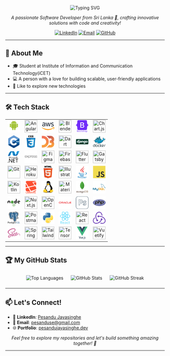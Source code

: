 <p align="center">
  <img class="profile-anim" src="https://readme-typing-svg.herokuapp.com?font=Architects+Daughter&center=true&vCenter=true&duration=3000&color=38C2FF&size=40&height=200&width=800&lines=Heyyy!+I'm+Pesandu+Jayasinghe+%3C3;2nd+Year+Undergraduate+at+UOC;Passionate+Software+Engineer;Welcome+to+my+GitHub+Universe!" alt="Typing SVG">
</p>

<p align="center">
  <em class="fade-in">A passionate Software Developer from Sri Lanka 🌴, crafting innovative solutions with code and creativity!</em>
</p>

<p align="center">
  <a href="www.linkedin.com/in/pesandu-jayasinghe-a1b4b3354" target="_blank"><img src="https://img.shields.io/badge/LinkedIn-0077B5?style=for-the-badge&logo=linkedin&logoColor=white" alt="LinkedIn"></a>
  <a href="pesanduse@gmai.com"><img src="https://img.shields.io/badge/Email-D14836?style=for-the-badge&logo=gmail&logoColor=white" alt="Email"></a>
  <a href="https://github.com/pesandujayasinghe"><img src="https://img.shields.io/badge/GitHub-181717?style=for-the-badge&logo=github&logoColor=white" alt="GitHub"></a>
</p>

---

## 🌟 About Me

- 🎓 Student at Institute of Information and Communication Technology(iCET)
- 💻 A person with a love for building scalable, user-friendly applications
- 🚀 Like to explore new technologies

---

## 🛠️ Tech Stack

<table align="center">
  <tr>
    <td align="center">
      <a href="https://developer.android.com" target="_blank">
        <img src="https://raw.githubusercontent.com/devicons/devicon/master/icons/android/android-original-wordmark.svg" width="40" height="40" title="Android"/>
      </a>
    </td>
    <td align="center">
      <a href="https://angular.io" target="_blank">
        <img src="https://angular.io/assets/images/logos/angular/angular.svg" width="40" height="40" title="Angular"/>
      </a>
    </td>
    <td align="center">
      <a href="https://aws.amazon.com" target="_blank">
        <img src="https://raw.githubusercontent.com/devicons/devicon/master/icons/amazonwebservices/amazonwebservices-original-wordmark.svg" width="40" height="40" title="AWS"/>
      </a>
    </td>
    <td align="center">
      <a href="https://www.blender.org/" target="_blank">
        <img src="https://download.blender.org/branding/community/blender_community_badge_white.svg" width="40" height="40" title="Blender"/>
      </a>
    </td>
    <td align="center">
      <a href="https://getbootstrap.com" target="_blank">
        <img src="https://raw.githubusercontent.com/devicons/devicon/master/icons/bootstrap/bootstrap-plain-wordmark.svg" width="40" height="40" title="Bootstrap"/>
      </a>
    </td>
    <td align="center">
      <a href="https://www.chartjs.org" target="_blank">
        <img src="https://www.chartjs.org/media/logo-title.svg" width="40" height="40" title="Chart.js"/>
      </a>
    </td>
  </tr>

  <tr>
    <td align="center">
      <a href="https://www.w3schools.com/cpp/" target="_blank">
        <img src="https://raw.githubusercontent.com/devicons/devicon/master/icons/cplusplus/cplusplus-original.svg" width="40" height="40" title="C++"/>
      </a>
    </td>
    <td align="center">
      <a href="https://www.w3schools.com/css/" target="_blank">
        <img src="https://raw.githubusercontent.com/devicons/devicon/master/icons/css3/css3-original-wordmark.svg" width="40" height="40" title="CSS3"/>
      </a>
    </td>
    <td align="center">
      <a href="https://d3js.org/" target="_blank">
        <img src="https://raw.githubusercontent.com/devicons/devicon/master/icons/d3js/d3js-original.svg" width="40" height="40" title="D3.js"/>
      </a>
    </td>
    <td align="center">
      <a href="https://dart.dev" target="_blank">
        <img src="https://www.vectorlogo.zone/logos/dartlang/dartlang-icon.svg" width="40" height="40" title="Dart"/>
      </a>
    </td>
    <td align="center">
      <a href="https://www.djangoproject.com/" target="_blank">
        <img src="https://raw.githubusercontent.com/devicons/devicon/master/icons/django/django-original.svg" width="40" height="40" title="Django"/>
      </a>
    </td>
    <td align="center">
      <a href="https://www.docker.com/" target="_blank">
        <img src="https://raw.githubusercontent.com/devicons/devicon/master/icons/docker/docker-original-wordmark.svg" width="40" height="40" title="Docker"/>
      </a>
    </td>
  </tr>

  <tr>
    <td align="center">
      <a href="https://dotnet.microsoft.com/" target="_blank">
        <img src="https://raw.githubusercontent.com/devicons/devicon/master/icons/dot-net/dot-net-original-wordmark.svg" width="40" height="40" title=".NET"/>
      </a>
    </td>
    <td align="center">
      <a href="https://expressjs.com" target="_blank">
        <img src="https://raw.githubusercontent.com/devicons/devicon/master/icons/express/express-original-wordmark.svg" width="40" height="40" title="Express"/>
      </a>
    </td>
    <td align="center">
      <a href="https://www.figma.com/" target="_blank">
        <img src="https://www.vectorlogo.zone/logos/figma/figma-icon.svg" width="40" height="40" title="Figma"/>
      </a>
    </td>
    <td align="center">
      <a href="https://firebase.google.com/" target="_blank">
        <img src="https://www.vectorlogo.zone/logos/firebase/firebase-icon.svg" width="40" height="40" title="Firebase"/>
      </a>
    </td>
    <td align="center">
      <a href="https://flutter.dev" target="_blank">
        <img src="https://www.vectorlogo.zone/logos/flutterio/flutterio-icon.svg" width="40" height="40" title="Flutter"/>
      </a>
    </td>
    <td align="center">
      <a href="https://www.gatsbyjs.com/" target="_blank">
        <img src="https://www.vectorlogo.zone/logos/gatsbyjs/gatsbyjs-icon.svg" width="40" height="40" title="Gatsby"/>
      </a>
    </td>
  </tr>

  <tr>
    <td align="center">
      <a href="https://git-scm.com/" target="_blank">
        <img src="https://www.vectorlogo.zone/logos/git-scm/git-scm-icon.svg" width="40" height="40" title="Git"/>
      </a>
    </td>
    <td align="center">
      <a href="https://heroku.com" target="_blank">
        <img src="https://www.vectorlogo.zone/logos/heroku/heroku-icon.svg" width="40" height="40" title="Heroku"/>
      </a>
    </td>
    <td align="center">
      <a href="https://www.w3.org/html/" target="_blank">
        <img src="https://raw.githubusercontent.com/devicons/devicon/master/icons/html5/html5-original-wordmark.svg" width="40" height="40" title="HTML5"/>
      </a>
    </td>
    <td align="center">
      <a href="https://www.adobe.com/in/products/illustrator.html" target="_blank">
        <img src="https://www.vectorlogo.zone/logos/adobe_illustrator/adobe_illustrator-icon.svg" width="40" height="40" title="Illustrator"/>
      </a>
    </td>
    <td align="center">
      <a href="https://www.java.com" target="_blank">
        <img src="https://raw.githubusercontent.com/devicons/devicon/master/icons/java/java-original.svg" width="40" height="40" title="Java"/>
      </a>
    </td>
    <td align="center">
      <a href="https://developer.mozilla.org/en-US/docs/Web/JavaScript" target="_blank">
        <img src="https://raw.githubusercontent.com/devicons/devicon/master/icons/javascript/javascript-original.svg" width="40" height="40" title="JavaScript"/>
      </a>
    </td>
  </tr>

  <tr>
    <td align="center">
      <a href="https://kotlinlang.org" target="_blank">
        <img src="https://www.vectorlogo.zone/logos/kotlinlang/kotlinlang-icon.svg" width="40" height="40" title="Kotlin"/>
      </a>
    </td>
    <td align="center">
      <a href="https://laravel.com/" target="_blank">
        <img src="https://raw.githubusercontent.com/devicons/devicon/master/icons/laravel/laravel-plain-wordmark.svg" width="40" height="40" title="Laravel"/>
      </a>
    </td>
    <td align="center">
      <a href="https://www.linux.org/" target="_blank">
        <img src="https://raw.githubusercontent.com/devicons/devicon/master/icons/linux/linux-original.svg" width="40" height="40" title="Linux"/>
      </a>
    </td>
    <td align="center">
      <a href="https://materializecss.com/" target="_blank">
        <img src="https://raw.githubusercontent.com/prplx/svg-logos/558553f9f0a4e02b213aa1eb36a83d6b6b5312e6/svg/materialize.svg" width="40" height="40" title="Materialize"/>
      </a>
    </td>
    <td align="center">
      <a href="https://www.mongodb.com/" target="_blank">
        <img src="https://raw.githubusercontent.com/devicons/devicon/master/icons/mongodb/mongodb-original-wordmark.svg" width="40" height="40" title="MongoDB"/>
      </a>
    </td>
    <td align="center">
      <a href="https://www.mysql.com/" target="_blank">
        <img src="https://raw.githubusercontent.com/devicons/devicon/master/icons/mysql/mysql-original-wordmark.svg" width="40" height="40" title="MySQL"/>
      </a>
    </td>
  </tr>

  <tr>
    <td align="center">
      <a href="https://nodejs.org" target="_blank">
        <img src="https://raw.githubusercontent.com/devicons/devicon/master/icons/nodejs/nodejs-original-wordmark.svg" width="40" height="40" title="Node.js"/>
      </a>
    </td>
    <td align="center">
      <a href="https://nuxtjs.org/" target="_blank">
        <img src="https://www.vectorlogo.zone/logos/nuxtjs/nuxtjs-icon.svg" width="40" height="40" title="Nuxt.js"/>
      </a>
    </td>
    <td align="center">
      <a href="https://opencv.org/" target="_blank">
        <img src="https://www.vectorlogo.zone/logos/opencv/opencv-icon.svg" width="40" height="40" title="OpenCV"/>
      </a>
    </td>
    <td align="center">
      <a href="https://www.oracle.com/" target="_blank">
        <img src="https://raw.githubusercontent.com/devicons/devicon/master/icons/oracle/oracle-original.svg" width="40" height="40" title="Oracle"/>
      </a>
    </td>
    <td align="center">
      <a href="https://www.photoshop.com/en" target="_blank">
        <img src="https://raw.githubusercontent.com/devicons/devicon/master/icons/photoshop/photoshop-line.svg" width="40" height="40" title="Photoshop"/>
      </a>
    </td>
    <td align="center">
      <a href="https://www.php.net" target="_blank">
        <img src="https://raw.githubusercontent.com/devicons/devicon/master/icons/php/php-original.svg" width="40" height="40" title="PHP"/>
      </a>
    </td>
  </tr>

  <tr>
    <td align="center">
      <a href="https://www.postgresql.org" target="_blank">
        <img src="https://raw.githubusercontent.com/devicons/devicon/master/icons/postgresql/postgresql-original-wordmark.svg" width="40" height="40" title="PostgreSQL"/>
      </a>
    </td>
    <td align="center">
      <a href="https://postman.com" target="_blank">
        <img src="https://www.vectorlogo.zone/logos/getpostman/getpostman-icon.svg" width="40" height="40" title="Postman"/>
      </a>
    </td>
    <td align="center">
      <a href="https://www.python.org" target="_blank">
        <img src="https://raw.githubusercontent.com/devicons/devicon/master/icons/python/python-original.svg" width="40" height="40" title="Python"/>
      </a>
    </td>
    <td align="center">
      <a href="https://reactjs.org/" target="_blank">
        <img src="https://raw.githubusercontent.com/devicons/devicon/master/icons/react/react-original-wordmark.svg" width="40" height="40" title="React"/>
      </a>
    </td>
    <td align="center">
      <a href="https://reactnative.dev/" target="_blank">
        <img src="https://reactnative.dev/img/header_logo.svg" width="40" height="40" title="React Native"/>
      </a>
    </td>
    <td align="center">
      <a href="https://redux.js.org" target="_blank">
        <img src="https://raw.githubusercontent.com/devicons/devicon/master/icons/redux/redux-original.svg" width="40" height="40" title="Redux"/>
      </a>
    </td>
  </tr>

  <tr>
    <td align="center">
      <a href="https://sass-lang.com" target="_blank">
        <img src="https://raw.githubusercontent.com/devicons/devicon/master/icons/sass/sass-original.svg" width="40" height="40" title="Sass"/>
      </a>
    </td>
    <td align="center">
      <a href="https://spring.io/" target="_blank">
        <img src="https://www.vectorlogo.zone/logos/springio/springio-icon.svg" width="40" height="40" title="Spring"/>
      </a>
    </td>
    <td align="center">
      <a href="https://tailwindcss.com/" target="_blank">
        <img src="https://www.vectorlogo.zone/logos/tailwindcss/tailwindcss-icon.svg" width="40" height="40" title="Tailwind CSS"/>
      </a>
    </td>
    <td align="center">
      <a href="https://www.tensorflow.org" target="_blank">
        <img src="https://www.vectorlogo.zone/logos/tensorflow/tensorflow-icon.svg" width="40" height="40" title="TensorFlow"/>
      </a>
    </td>
    <td align="center">
      <a href="https://vuejs.org/" target="_blank">
        <img src="https://raw.githubusercontent.com/devicons/devicon/master/icons/vuejs/vuejs-original-wordmark.svg" width="40" height="40" title="Vue.js"/>
      </a>
    </td>
    <td align="center">
      <a href="https://vuetifyjs.com/en/" target="_blank">
        <img src="https://bestofjs.org/logos/vuetify.svg" width="40" height="40" title="Vuetify"/>
      </a>
    </td>
  </tr>
</table>


---

## 🏆 My GitHub Stats

<p align="center">
  <img class="fade-in" src="https://github-readme-stats.vercel.app/api/top-langs?username=pesandujayasinghe&show_icons=true&locale=en&layout=compact&theme=radical" alt="Top Languages" style="margin: 10px;"/>
  <img class="fade-in" src="https://github-readme-stats.vercel.app/api?username=pesandujayasinghe&show_icons=true&locale=en&theme=radical" alt="GitHub Stats" style="margin: 10px;"/>
  <img class="fade-in" src="https://github-readme-streak-stats.herokuapp.com/?user=pesandujayasinghe&theme=radical" alt="GitHub Streak" style="margin: 10px;"/>
</p>

---


## 📫 Let's Connect!

- 💼 **LinkedIn**: [Pesandu Jayasinghe](https://linkedin.com/in/pesandu-jayasinghe-a1b4b3354)
- 📧 **Email**: [pesanduse@gmail.com](mailto:pesanduse@gmail.com)
- 🌐 **Portfolio**: [pesandujayasinghe.dev](https://pesandujayasinghe.dev)

<p align="center">
  <em class="fade-in">Feel free to explore my repositories and let's build something amazing together! 🚀</em>
</p>

---

